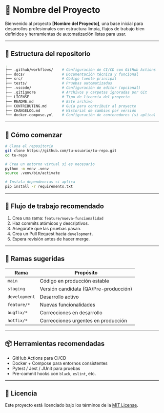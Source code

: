 # 🌟 Nombre del Proyecto

Bienvenido al proyecto **[Nombre del Proyecto]**, una base inicial para desarrollos profesionales con estructura limpia, flujos de trabajo bien definidos y herramientas de automatización listas para usar.

---

## 🧱 Estructura del repositorio

```bash
.
├── .github/workflows/    # Configuración de CI/CD con GitHub Actions
├── docs/                 # Documentación técnica y funcional
├── src/                  # Código fuente principal
├── tests/                # Pruebas automatizadas
├── .vscode/              # Configuración de editor (opcional)
├── .gitignore            # Archivos y carpetas ignoradas por Git
├── LICENSE               # Tipo de licencia del proyecto
├── README.md             # Este archivo
├── CONTRIBUTING.md       # Guía para contribuir al proyecto
├── CHANGELOG.md          # Historial de cambios por versión
└── docker-compose.yml    # Configuración de contenedores (si aplica)
```

---

## 🚀 Cómo comenzar

```bash
# Clona el repositorio
git clone https://github.com/tu-usuario/tu-repo.git
cd tu-repo

# Crea un entorno virtual si es necesario
python -m venv .venv
source .venv/bin/activate

# Instala dependencias si aplica
pip install -r requirements.txt
```

---

## 🔄 Flujo de trabajo recomendado

1. Crea una rama: `feature/nueva-funcionalidad`
2. Haz commits atómicos y descriptivos.
3. Asegúrate que las pruebas pasan.
4. Crea un Pull Request hacia `development`.
5. Espera revisión antes de hacer merge.

---

## 📂 Ramas sugeridas

| Rama        | Propósito                          |
|-------------|------------------------------------|
| `main`      | Código en producción estable       |
| `staging`   | Versión candidata (QA/Pre-producción) |
| `development` | Desarrollo activo                |
| `feature/*` | Nuevas funcionalidades             |
| `bugfix/*`  | Correcciones en desarrollo         |
| `hotfix/*`  | Correcciones urgentes en producción|

---

## 📦 Herramientas recomendadas

- GitHub Actions para CI/CD
- Docker + Compose para entornos consistentes
- Pytest / Jest / JUnit para pruebas
- Pre-commit hooks con `black`, `eslint`, etc.

---

## 📜 Licencia

Este proyecto está licenciado bajo los términos de la [MIT License](LICENSE).
